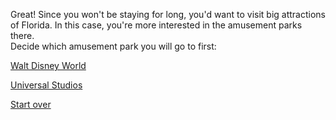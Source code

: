 Great! Since you won't be staying for long, you'd want to visit big attractions of Florida. In this case, you're more interested in the amusement parks there.  
Decide which amusement park you will go to first:

[Walt Disney World](../Walt-Disney-World/options.md)

[Universal Studios](options2.md)

[Start over](../home.md)